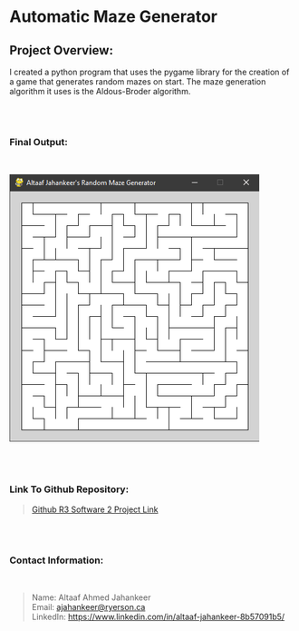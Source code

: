# Automatic Maze Generator #

## Project Overview: ##

I created a python program that uses the pygame library for the creation of a game that generates random mazes on start. 
The maze generation algorithm it uses is the Aldous-Broder algorithm.

<br>
<br>

### Final Output: ###

<br>

![Hardware And Wiring!](images/maze-generator-pic.png)

<br>
<br>

### Link To Github Repository: ###

>[Github R3 Software 2 Project Link](https://github.com/altaaf1501/R3-Software-Training-2 "Altaaf Jahankeer r3 software project 2 Link")

<br>
<br>

 ### Contact Information: ###
<br>

>Name: Altaaf Ahmed Jahankeer <br>
>Email: ajahankeer@ryerson.ca <br>
>LinkedIn: https://www.linkedin.com/in/altaaf-jahankeer-8b57091b5/
